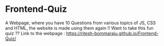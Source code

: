 # Frontend-Quiz
A Webpage, where you have 10 Questions from various topics of JS, CSS and HTML, the website is made using them again !! 
Want to take this fun quiz ?? 
Link to the webpage : https://ritesh-bommaraju.github.io/Frontend-Quiz/
